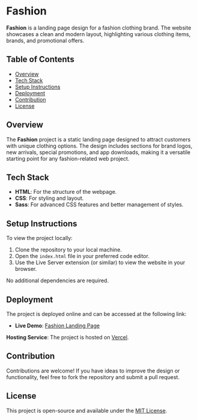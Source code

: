 # Fashion

**Fashion** is a landing page design for a fashion clothing brand. The website showcases a clean and modern layout, highlighting various clothing items, brands, and promotional offers.

## Table of Contents

- [Overview](#overview)
- [Tech Stack](#tech-stack)
- [Setup Instructions](#setup-instructions)
- [Deployment](#deployment)
- [Contribution](#contribution)
- [License](#license)

## Overview

The **Fashion** project is a static landing page designed to attract customers with unique clothing options. The design includes sections for brand logos, new arrivals, special promotions, and app downloads, making it a versatile starting point for any fashion-related web project.

## Tech Stack

- **HTML**: For the structure of the webpage.
- **CSS**: For styling and layout.
- **Sass**: For advanced CSS features and better management of styles.

## Setup Instructions

To view the project locally:

1. Clone the repository to your local machine.
2. Open the `index.html` file in your preferred code editor.
3. Use the Live Server extension (or similar) to view the website in your browser.

No additional dependencies are required.

## Deployment

The project is deployed online and can be accessed at the following link:

- **Live Demo**: [Fashion Landing Page](https://fashion-drab.vercel.app/)

**Hosting Service**: The project is hosted on [Vercel](https://vercel.com/).

## Contribution

Contributions are welcome! If you have ideas to improve the design or functionality, feel free to fork the repository and submit a pull request.

## License

This project is open-source and available under the [MIT License](LICENSE).
